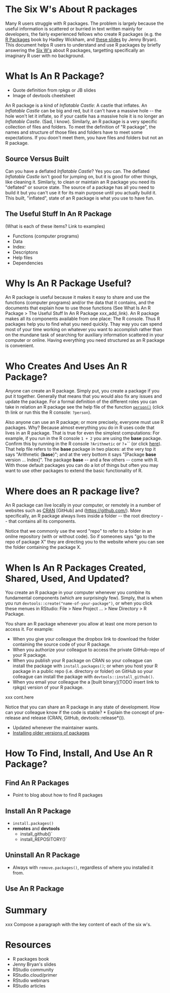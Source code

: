 # The Six W's About R packages

Many R users struggle with R packages. The problem is largely because the useful information is scattered or burried in text written mainly for developers, the fairly experienced fellows who create R packages (e.g. the [R Packages](http://r-pkgs.had.co.nz/) book by Hadley Wickham, and [these slides](https://speakerdeck.com/jennybc/ubc-stat545-2015-writing-your-first-r-package) by Jenny Bryan). This document helps R users to understand and use R packages by briefly answering the [Six W's](https://en.wikipedia.org/wiki/Five_Ws) about R packages, targetting specifically an imaginary R user with no background.



# What Is An R Package?
* Quote definition from rpkgs or JB slides
* Image of devtools cheetsheet

An R package is a kind of _Inflatable Castle_: A castle that inflates. An _Inflatable Castle_ can be big and red, but it can't have a massive hole -- the hole won't let it inflate, so if your castle has a massive hole it is no longer an _Inflatable Castle_. (Sad, I know). Similarly, an R package is a very specific collection of files and folders. To meet the definition of "R package", the names and structure of those files and folders have to meet some expectations. If you doon't meet them, you have files and folders but not an R package.

## Source Versus Built
Can you have a deflated _Inflatable Castle_? Yes you can. The deflated _Inflatable Castle_ isn't good for jumping on, but it is good for other things, like cleaning it. Similarly, to clean or maintain an R package you need its "deflated" or source state. The source of a package has all you need to build it but you can't use it for its main purpose until you actually build it. This built, "inflated", state of an R package is what you use to have fun.

## The Useful Stuff In An R Package
(What is each of these items? Link to examples)
* Functions (computer programs)
* Data
* Index: 
* Descriptons
* Help files
* Dependencies

# Why Is An R Package Useful?
An R package is useful because it makes it easy to share and use the functions (computer programs) and/or the data that it contains, and the documents that explain how to use those functions (See What Is An R Package > The Useful Stuff In An R Package xxx_add_link). An R package makes all its components available from one place: The R console. Thus R packages help you to find what you need quickly. Thay way you can spend most of your time working on whatever you want to accomplish rather than on the mundane task of searching for auxiliary information scattered in your computer or online. Having everything you need structured as an R package is convenient.

# Who Creates And Uses An R Package?
Anyone can create an R package. Simply put, you create a package if you put it together. Generally that means that you would also fix any issues and update the package. For a formal definition of the different roles you can take in relation an R package see the help file of the function [`person()`](https://goo.gl/Mk9ccJ) (click th link or run this the R console: `?person`).

Also anyone can use an R package; or more precisely, everyone must use R packages. Why? Because almost everything you do in R uses code that lives in an R package.  That is true for even the simplest computations: For example, if you run in the R console `1 + 2` you are using the __base__ package. Confirm this by running in the R console `?Arithmetic` or `?`+`` (or click [here](https://goo.gl/uKKv6f)). That help file refers to the __base__ package in two places: at the very top it says "Arithmetic {__base__}"; and at the very bottom it says "[Package __base__ version ... Index]". The package __base__ -- and a few others -- come with R. With those default packages you can do a lot of things but often you may want to use other packages to extend the basic functionality of R.

# Where does an R package live?
An R package can live locally in your computer, or remotely in a number of websites such as [CRAN](https://cran.r-project.org/) [GitHub] and (https://github.com/). More specifically, an R package always lives inside a folder -- the root directory -- that contains all its components. 

Notice that we commonly use the word "repo" to refer to a folder in an onilne repository (with or without code). So if someones says "go to the repo of package X" they are directing you to the website where you can see the folder containing the package X.

# When Is An R Packages Created, Shared, Used, And Updated?

You create an R package in your computer whenever you combine its fundamental components (which are surprisingly few). Simply, that is when you run `devtools::create("name-of-your-package")`, or when you click these menues in RStudio: File > New Project ... > New Directory > R Package.

You share an R package whenever you allow at least one more person to access it. For example:
  * When you give your colleague the dropbox link to download the folder containing the source code of your R package.
  * When you authorize your colleague to access the private GitHub-repo of your R package.
  * When you publish your R package on CRAN so your colleague can install the package with `install.packages()`; or when you host your R package in a public repo (i.e. directory or folder) on GitHub so your colleague can install the package with `devtools::install_github()`.
  * When you email your colleague the a [built binary](TODO insert link to rpkgs) version of your R package.






xxx cont.here

Notice that you can share an R package in any state of development. How can your colleague know if the code is stable? 
    * Explain the concept of pre-release and release (CRAN, GitHub, devtools::release\*()).
  
* Updated whenever the maintainer wants.
* [Installing older versions of packages](https://support.rstudio.com/hc/en-us/articles/219949047-Installing-older-versions-of-packages?mobile_site=true)









# How To Find, Install, And Use An R Package?
## Find An R Packages
* Point to blog about how to find R packages

## Install An R Package
* `install.packages()`
* __remotes__ and __devtools__
    * install_github()`
    * install_REPOSITORY()`

## Uninstall An R Package
* Always with `remove.packages()`, regardless of where you installed it from.

## Use An R Package


# Summary

xxx Compose a paragraph with the key content of each of the six w's.

# Resources

*  R packages book
* Jenny Bryan's slides
* RStudio community
* RStudio.cloud/primer
* RStudio webinars
* RStudio articles

